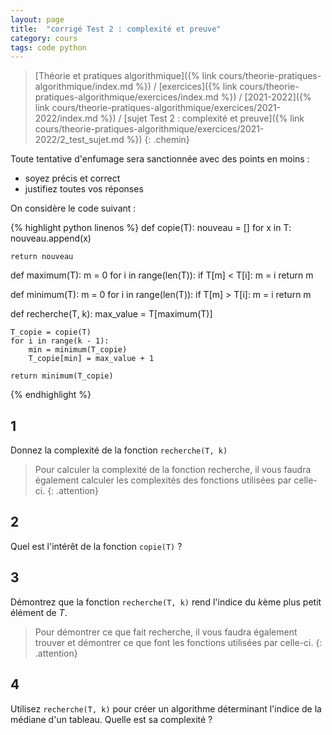 ```yaml
---
layout: page
title:  "corrigé Test 2 : complexité et preuve"
category: cours
tags: code python
---
```


> [Théorie et pratiques algorithmique]({% link cours/theorie-pratiques-algorithmique/index.md %}) / [exercices]({% link cours/theorie-pratiques-algorithmique/exercices/index.md %}) / [2021-2022]({% link cours/theorie-pratiques-algorithmique/exercices/2021-2022/index.md %}) / [sujet Test 2 : complexité et preuve]({% link cours/theorie-pratiques-algorithmique/exercices/2021-2022/2_test_sujet.md %})
{: .chemin}

Toute tentative d'enfumage sera sanctionnée avec des points en moins :

* soyez précis et correct
* justifiez toutes vos réponses

On considère le code suivant :

<style>
    table, td, tr, th, pre {
        padding:0;
        margin:0;
        border:none
    }
</style>
{% highlight python linenos %}
def copie(T):
    nouveau = []
    for x in T:
        nouveau.append(x)

    return nouveau


def maximum(T):
    m = 0
    for i in range(len(T)):
        if T[m] < T[i]:
            m = i
    return m


def minimum(T):
    m = 0
    for i in range(len(T)):
        if T[m] > T[i]:
            m = i
    return m


def recherche(T, k):
    max_value = T[maximum(T)]

    T_copie = copie(T)
    for i in range(k - 1):
        min = minimum(T_copie)
        T_copie[min] = max_value + 1

    return minimum(T_copie)

{% endhighlight %}

## 1

Donnez la complexité de la fonction `recherche(T, k)`

> Pour calculer la complexité de la fonction recherche, il vous faudra également calculer les complexités des fonctions utilisées par celle-ci.
{: .attention}

## 2

Quel est l'intérêt de la fonction `copie(T)` ?

## 3

Démontrez que la fonction `recherche(T, k)` rend l'indice du $k$ème plus petit élément de $T$.

> Pour démontrer ce que fait recherche, il vous faudra également trouver et démontrer ce que font les fonctions utilisées par celle-ci.
{: .attention}

## 4

Utilisez `recherche(T, k)` pour créer un algorithme déterminant l'indice de la médiane d'un tableau. Quelle est sa complexité ?

